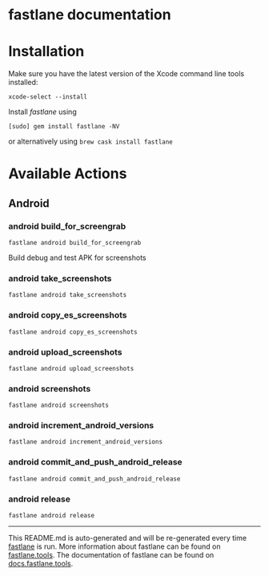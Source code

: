 fastlane documentation
================
# Installation

Make sure you have the latest version of the Xcode command line tools installed:

```
xcode-select --install
```

Install _fastlane_ using
```
[sudo] gem install fastlane -NV
```
or alternatively using `brew cask install fastlane`

# Available Actions
## Android
### android build_for_screengrab
```
fastlane android build_for_screengrab
```
Build debug and test APK for screenshots
### android take_screenshots
```
fastlane android take_screenshots
```

### android copy_es_screenshots
```
fastlane android copy_es_screenshots
```

### android upload_screenshots
```
fastlane android upload_screenshots
```

### android screenshots
```
fastlane android screenshots
```

### android increment_android_versions
```
fastlane android increment_android_versions
```

### android commit_and_push_android_release
```
fastlane android commit_and_push_android_release
```

### android release
```
fastlane android release
```


----

This README.md is auto-generated and will be re-generated every time [fastlane](https://fastlane.tools) is run.
More information about fastlane can be found on [fastlane.tools](https://fastlane.tools).
The documentation of fastlane can be found on [docs.fastlane.tools](https://docs.fastlane.tools).
